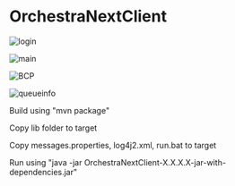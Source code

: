 # OrchestraNextClient

![login](http://i.imgur.com/XuVSPY5.png)

![main](http://i.imgur.com/8Ozzq5N.png)

![BCP](http://i.imgur.com/mGRlWnp.png)

![queueinfo](http://i.imgur.com/U2e0fXU.png)

Build using "mvn package"

Copy lib folder to target

Copy messages.properties, log4j2.xml, run.bat to target

Run using "java -jar OrchestraNextClient-X.X.X.X-jar-with-dependencies.jar"